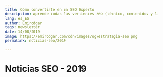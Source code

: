 ```yaml
---
title: Cómo convertirte en un SEO Experto
description: Aprende todas las vertientes SEO (técnico, contenidos y linking
lang: es_ES
author: Emirodgar
tags: newsletter
date: 14/08/2019
image: https://emirodgar.com/cdn/images/og/estrategia-seo.png
permalink: noticias-seo/2019

---
```


# Noticias SEO - 2019
<!--stackedit_data:
eyJoaXN0b3J5IjpbMTA1NDY3ODk1M119
-->